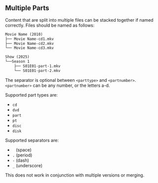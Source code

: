 <!-- markdownlint-disable MD041 -->

## Multiple Parts

Content that are split into multiple files can be stacked together if named correctly. Files should be named as follows:

```txt
Movie Name (2010)
├── Movie Name-cd1.mkv
├── Movie Name-cd2.mkv
└── Movie Name-cd3.mkv
```

```txt
Show (2025)
└──Season 1
    ├── S01E01-part-1.mkv
    └── S01E01-part-2.mkv
```

The separator is optional between `<parttype>` and `<partnumber>`. `<partnumber>` can be any number, or the letters a-d.

Supported part types are:

- `cd`
- `dvd`
- `part`
- `pt`
- `disc`
- `disk`

Supported separators are:

<!-- markdownlint-disable MD038 -->

- ` ` (space)
- `.` (period)
- `-` (dash)
- `_` (underscore)

This does not work in conjunction with multiple versions or merging.
